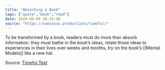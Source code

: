 ```yaml
---
title: "Absorbing a Book"
tags: ["quote","book","read"]
date: 2020-08-09 20:34:48
source: "https://numinous.productions/timeful/"
---
```


To be transformed by a book, readers must do more than absorb information: they must bathe in the book’s ideas, relate those ideas to experiences in their lives over weeks and months, try on the book’s [[Mental Models]] like a new hat.

Source: [Timeful Text](https://numinous.productions/timeful/)
